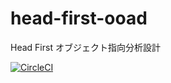 # head-first-ooad
Head First  オブジェクト指向分析設計  

[![CircleCI](https://circleci.com/gh/kyamashiro/head-first-ooad.svg?style=svg)](https://circleci.com/gh/kyamashiro/head-first-ooad)
